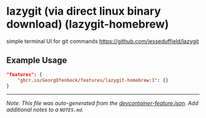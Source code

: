 
# lazygit (via direct linux binary download) (lazygit-homebrew)

simple terminal UI for git commands https://github.com/jesseduffield/lazygit

## Example Usage

```json
"features": {
    "ghcr.io/GeorgOfenbeck/features/lazygit-homebrew:1": {}
}
```





---

_Note: This file was auto-generated from the [devcontainer-feature.json](https://github.com/GeorgOfenbeck/features/blob/main/src/lazygit-linuxbinary/devcontainer-feature.json).  Add additional notes to a `NOTES.md`._
